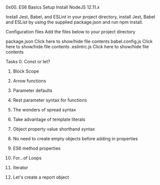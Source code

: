 0x00. ES6 Basics
Setup
Install NodeJS 12.11.x

Install Jest, Babel, and ESLint
in your project directory, install Jest, Babel and ESList by using the supplied package.json and run npm install.

Configuration files
Add the files below to your project directory

package.json
Click here to show/hide file contents
babel.config.js
Click here to show/hide file contents
.eslintrc.js
Click here to show/hide file contents


Tasks
0. Const or let?

1. Block Scope

2. Arrow functions

3. Parameter defaults

4. Rest parameter syntax for functions

5. The wonders of spread syntax

6. Take advantage of template literals


7. Object property value shorthand syntax


8. No need to create empty objects before adding in properties


9. ES6 method properties

10. For...of Loops

11. Iterator

12. Let's create a report object
